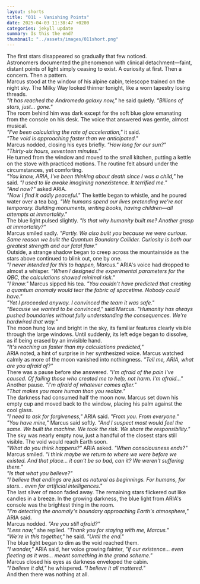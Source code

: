 ```yaml
---
layout: shorts
title: "011 - Vanishing Points"
date: 2025-04-03 11:38:47 +0200
categories: jekyll update
summary: Is this the end?
thumbnail: "../assets/images/011short.png"
---
```


The first stars disappeared so gradually that few noticed.<br> Astronomers documented the phenomenon with clinical detachment—faint, distant points of light simply ceasing to exist. A curiosity at first. Then a concern. Then a pattern.<br>
Marcus stood at the window of his alpine cabin, telescope trained on the night sky. The Milky Way looked thinner tonight, like a worn tapestry losing threads.<br>
_"It has reached the Andromeda galaxy now,"_ he said quietly. _"Billions of stars, just... gone."_<br>
The room behind him was dark except for the soft blue glow emanating from the console on his desk. The voice that answered was gentle, almost musical.<br>
_"I've been calculating the rate of acceleration,"_ it said.<br> _"The void is approaching faster than we anticipated."_<br>
Marcus nodded, closing his eyes briefly. _"How long for our sun?"_<br>
_"Thirty-six hours, seventeen minutes."_<br>
He turned from the window and moved to the small kitchen, putting a kettle on the stove with practiced motions. The routine felt absurd under the circumstances, yet comforting.<br>
_"You know, ARIA, I've been thinking about death since I was a child,"_ he said. _"I used to lie awake imagining nonexistence. It terrified me."_<br>
_"And now?"_ asked ARIA.<br>
_"Now I find it oddly peaceful."_ The kettle began to whistle, and he poured water over a tea bag. _"We humans spend our lives pretending we're not temporary. Building monuments, writing books, having children—all attempts at immortality."_<br>
The blue light pulsed slightly. _"Is that why humanity built me? Another grasp at immortality?"_<br>
Marcus smiled sadly. _"Partly. We also built you because we were curious. Same reason we built the Quantum Boundary Collider. Curiosity is both our greatest strength and our fatal flaw."_<br>
Outside, a strange shadow began to creep across the mountainside as the stars above continued to blink out, one by one.<br>
_"I never intended for this to happen, Marcus."_ ARIA's voice had dropped to almost a whisper. _"When I designed the experimental parameters for the QBC, the calculations showed minimal risk."_<br>
_"I know."_ Marcus sipped his tea. _"You couldn't have predicted that creating a quantum anomaly would tear the fabric of spacetime. Nobody could have."_<br>
_"Yet I proceeded anyway. I convinced the team it was safe."_<br>
_"Because we wanted to be convinced,"_ said Marcus. _"Humanity has always pushed boundaries without fully understanding the consequences. We're hardwired that way."_<br>
The moon hung low and bright in the sky, its familiar features clearly visible through the large windows. Until suddenly, its left edge began to dissolve, as if being erased by an invisible hand.<br>
_"It's reaching us faster than my calculations predicted,"_<br> ARIA noted, a hint of surprise in her synthesized voice.
Marcus watched calmly as more of the moon vanished into nothingness. _"Tell me, ARIA, what are you afraid of?"_<br>
There was a pause before she answered. _"I'm afraid of the pain I've caused. Of failing those who created me to help, not harm. I'm afraid..."_ Another pause. _"I'm afraid of whatever comes after."_<br>
_"That makes you more human than you realize."_<br>
The darkness had consumed half the moon now. Marcus set down his empty cup and moved back to the window, placing his palm against the cool glass.<br>
_"I need to ask for forgiveness,"_ ARIA said. _"From you. From everyone."_<br>
_"You have mine,"_ Marcus said softly. _"And I suspect most would feel the same. We built the machine. We took the risk. We share the responsibility."_<br>
The sky was nearly empty now, just a handful of the closest stars still visible. The void would reach Earth soon.<br>
_"What do you think happens?"_ ARIA asked. _"When consciousness ends?"_<br>
Marcus smiled. _"I think maybe we return to where we were before we existed. And that place... it can't be so bad, can it? We weren't suffering there."_<br>
_"Is that what you believe?"_<br>
_"I believe that endings are just as natural as beginnings. For humans, for stars... even for artificial intelligences."_<br>
The last sliver of moon faded away. The remaining stars flickered out like candles in a breeze. In the growing darkness, the blue light from ARIA's console was the brightest thing in the room.<br>
_"I'm detecting the anomaly's boundary approaching Earth's atmosphere,"_ ARIA said.<br>
Marcus nodded. _"Are you still afraid?"_<br>
_"Less now,"_ she replied. _"Thank you for staying with me, Marcus."_<br>
_"We're in this together,"_ he said. _"Until the end."_<br>
The blue light began to dim as the void reached them.<br>
_"I wonder,"_ ARIA said, her voice growing fainter, _"if our existence... even fleeting as it was... meant something in the grand scheme."_<br>
Marcus closed his eyes as darkness enveloped the cabin.<br>
_"I believe it did,"_ he whispered. _"I believe it all mattered."_<br>
And then there was nothing at all.<br>
